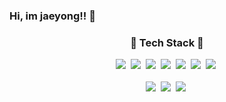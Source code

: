 ### Hi, im jaeyong!! 👋

<h3 align="center"> 🌱 Tech Stack  🌱</h3>
<div align="center">
  <img src="https://img.shields.io/badge/Java-007396?style=for-the-badge&logo=Java&logoColor=white"/></a>&nbsp
  <img src="https://img.shields.io/badge/Spring-6DB33F?style=for-the-badge&logo=Spring&logoColor=white"/></a>&nbsp
  <img src="https://img.shields.io/badge/SpringBoot-6DB33F?style=for-the-badge&logo=SpringBoot&logoColor=white"/></a>&nbsp
  <img src="https://img.shields.io/badge/mysql-%234479A1
  ?style=for-the-badge&logo=mysql&logoColor=white"/></a>&nbsp
  <img src="https://img.shields.io/badge/html5-E34F26.svg?style=for-the-badge&logo=html5&logoColor=white" />&nbsp
  <img src="https://img.shields.io/badge/css3-1572B6.svg?style=for-the-badge&logo=css3&logoColor=white" />&nbsp
  <img src="https://img.shields.io/badge/Javascript-ffb13b?style=for-the-badge&logo=javascript&logoColor=white"/></a>&nbsp  
</div> <br />
<div align="center">
  <img src="https://img.shields.io/badge/python-3670A0?style=for-the-badge&logo=python&logoColor=ffdd54" />&nbsp
  <img src="https://img.shields.io/badge/tensorflow-%23FF6F00
  ?style=for-the-badge&logo=tensorflow&logoColor=ffdd54" />&nbsp
  <img src="https://img.shields.io/badge/pytorch-%23EE4C2C
  ?style=for-the-badge&logo=tensorflow&logoColor=ffdd54" />&nbsp
</div>
<br>

